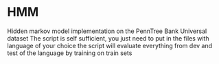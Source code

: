 # HMM
Hidden markov model implementation on the PennTree Bank Universal dataset
The script is self sufficient, you just need to put in the files with language of your choice the script will evaluate everything from dev and test of the language by training on train sets
